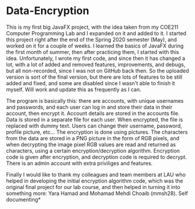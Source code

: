 # Data-Encryption
This is my first big JavaFX project, with the idea taken from my COE211 Computer Programming Lab and I expanded on it and added to it.
I started this project right after the end of the Spring 2020 semester (May), and worked on it for a couple of weeks. I learned the basics of JavaFX during the first month of summer, then after practicing them, I started with this idea. Unfortunately, I wrote my first code, and since then it has changed a lot, with a lot of added and removed features, improvements, and debugs, but all non-recorded, since I was not on GitHub back then. So the uploaded version is sort of the final version, but there are lots of features to be still added and fixed, and some are disabled since I wasn't able to finish it myself. Will work and update this as frequently as I can.

The program is basically this: there are accounts, with unique usernames and passwords, and each user can log in and store their data in their account, then encrypt it. Account details are stored in the accounts file. Data is stored in a separate file for each user. When encrypted, the file is replaced with dummy text. Users can change their username, password, profile picture, etc...
The encryption is done using pictures. The characters from the data are stored in a PNG picture in the form of RGB pixels, and when decrypting the image pixel RGB values are read and returned as characters, using a certain encryption/decryption algorithm. Encryption code is given after encryption, and decryption code is required to decrypt. There is an admin account with extra priviliges and features. 

Finally I would like to thank my colleagues and team members at LAU who helped in developing the initial encryption algorithm code, which was the original final project for our lab course, and then helped in turning it into something more: Yara Hamad and Mohamad Mehdi Choaib (mmsh28).
Self documenting*
